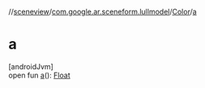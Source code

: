 //[sceneview](../../../index.md)/[com.google.ar.sceneform.lullmodel](../index.md)/[Color](index.md)/[a](a.md)

# a

[androidJvm]\
open fun [a](a.md)(): [Float](https://kotlinlang.org/api/latest/jvm/stdlib/kotlin/-float/index.html)
